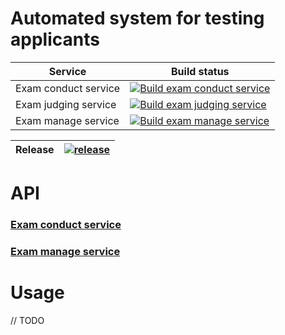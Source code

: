 # Automated system for testing applicants

| Service | Build status |
|---------|--------------|
|Exam conduct service|[![Build exam conduct service](https://github.com/se-brown-2023/automated-testing-applicants-service/actions/workflows/build.exam-conduct-service.yml/badge.svg)](https://github.com/se-brown-2023/automated-testing-applicants-service/actions/workflows/build.exam-conduct-service.yml)|
|Exam judging service|[![Build exam judging service](https://github.com/se-brown-2023/automated-testing-applicants-service/actions/workflows/build.exam-judging-service.yml/badge.svg)](https://github.com/se-brown-2023/automated-testing-applicants-service/actions/workflows/build.exam-judging-service.yml)|
|Exam manage service|[![Build exam manage service](https://github.com/se-brown-2023/automated-testing-applicants-service/actions/workflows/build.exam-manage-service.yml/badge.svg)](https://github.com/se-brown-2023/automated-testing-applicants-service/actions/workflows/build.exam-manage-service.yml)|

| Release | [![release](https://github.com/se-brown-2023/automated-testing-applicants-service/actions/workflows/release.yml/badge.svg?branch=master)](https://github.com/se-brown-2023/automated-testing-applicants-service/actions/workflows/release.yml) |
|---------|------------------------------------------------------------------------------------------------------------------------------------------------------------------------------------------------------------------------------------------------|

# API
### [Exam conduct service](https://github.com/se-brown-2023/automated-testing-applicants-service/wiki/Exam-conduct-service-api)
### [Exam manage service](https://github.com/se-brown-2023/automated-testing-applicants-service/wiki/Exam-manage-service-api)

# Usage

// TODO

